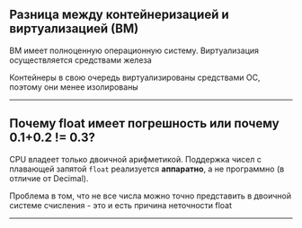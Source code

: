 ## Разница между контейнеризацией и виртуализацией (ВМ)

ВМ имеет полноценную операционную систему. Виртуализация осуществляется средствами железа

Контейнеры в свою очередь виртуализированы средствами ОС, поэтому они менее изолированы

---

## Почему float имеет погрешность или почему 0.1+0.2 != 0.3?

CPU владеет только двоичной арифметикой. 
Поддержка чисел с плавающей запятой `float` реализуется **аппаратно**, а не программно (в отличие от Decimal).

Проблема в том, что не все числа можно точно представить в двоичной системе счисления - это и есть причина неточности float

---


